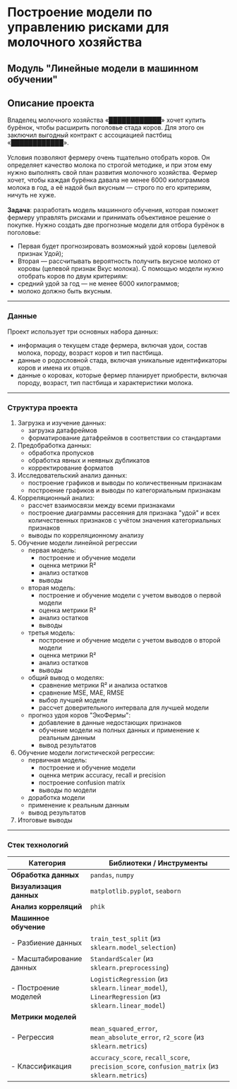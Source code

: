 # Построение модели по управлению рисками для молочного хозяйства
## Модуль "Линейные модели в машинном обучении"

## Описание проекта
Владелец молочного хозяйства «████████████» хочет купить бурёнок, чтобы расширить поголовье стада коров. Для этого он заключил выгодный контракт с ассоциацией пастбищ «████████████».\
\
Условия позволяют фермеру очень тщательно отобрать коров. Он определяет качество молока по строгой методике, и при этом ему нужно выполнять свой план развития молочного хозяйства. Фермер хочет, чтобы каждая бурёнка давала не менее 6000 килограммов молока в год, а её надой был вкусным — строго по его критериям, ничуть не хуже.\
\
**Задача**: разработать модель машинного обучения, которая поможет фермеру управлять рисками и принимать объективное решение о покупке. Нужно создать две прогнозные модели для отбора бурёнок в поголовье:
- Первая будет прогнозировать возможный удой коровы (целевой признак Удой);
- Вторая — рассчитывать вероятность получить вкусное молоко от коровы (целевой признак Вкус молока).
С помощью модели нужно отобрать коров по двум критериям:
- средний удой за год — не менее 6000 килограммов;
- молоко должно быть вкусным.

---

### Данные
Проект использует три основных набора данных:
- информация о текущем стаде фермера, включая удои, состав молока, породу, возраст коров и тип пастбища.
- данные о родословной стада, включая уникальные идентификаторы коров и имена их отцов.
- данные о коровах, которые фермер планирует приобрести, включая породу, возраст, тип пастбища и характеристики молока.

---

### Структура проекта
1. Загрузка и изучение данных:
    - загрузка датафреймов
    - форматирование датафреймов в соответствии со стандартами
2. Предобработка данных:
    - обработка пропусков
    - обработка явных и неявных дубликатов
    - корректирование форматов
3. Исследовательский анализ данных:
    - построение графиков и выводы по количественным признакам
    - построение графиков и выводы по категориальным признакам
4. Корреляционный анализ:
    - рассчет взаимосвязи между всеми признаками
    - построение диаграммы рассеяния для признака "удой" и всех количественных признаков с учётом значения категориальных признаков
    - выводы по корреляционному анализу
5. Обучение модели линейной регрессии
    - первая модель:
        - построение и обучение модели
        - оценка метрики R²
        - анализ остатков
        - выводы
     - вторая модель:
         - построение и обучение модели с учетом выводов о первой модели
         - оценка метрики R²
         - анализ остатков
         - выводы
     - третья модель:
         - построение и обучение модели с учетом выводов о второй модели
         - оценка метрики R²
         - анализ остатков
         - выводы
     - общий вывод о моделях:
         - сравнение метрики R² и анализа остатков
         - сравнение MSE, MAE, RMSE
         - выбор лучшей модели
         - рассчет доверительного интервала для лучшей модели
     - прогноз удоя коров "ЭкоФермы":
         - добавление в данные недостающих признаков
         - обучение модели на полных данных и применение к реальным данным
         - вывод результатов
6. Обучение модели логистической регрессии:
    - первичная модель:
        - построение и обучение модели
        - оценка метрик accuracy, recall и precision
        - построение confusion matrix
        - выводы по модели
    - доработка модели
    - применение к реальным данным
    - вывод результатов
7. Итоговые выводы

---

### Стек технологий
| Категория | Библиотеки / Инструменты |
|-----------|--------------------------|
| **Обработка данных** | `pandas`, `numpy` |
| **Визуализация данных** | `matplotlib.pyplot`, `seaborn` |
| **Анализ корреляций** | `phik` |
| **Машинное обучение** |  
| - Разбиение данных | `train_test_split` (из `sklearn.model_selection`) |  
| - Масштабирование данных | `StandardScaler` (из `sklearn.preprocessing`) |  
| - Построение моделей | `LogisticRegression` (из `sklearn.linear_model`), `LinearRegression` (из `sklearn.linear_model`) |  
| **Метрики моделей** |  
| - Регрессия | `mean_squared_error`, `mean_absolute_error`, `r2_score` (из `sklearn.metrics`) |  
| - Классификация | `accuracy_score`, `recall_score`, `precision_score`, `confusion_matrix` (из `sklearn.metrics`) |  
